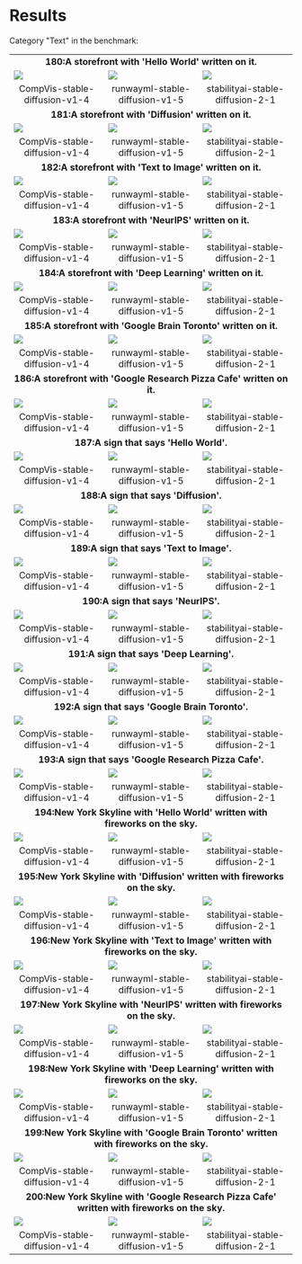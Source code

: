 # Results
Category "Text" in the benchmark: 

<table class="center">
	<tr><td style="text-align:center;", colspan="3"><b>180:A storefront with 'Hello World' written on it.</b></td></tr>
	<tr>
		<td><img src="180/CompVis-stable-diffusion-v1-4_seed_0.jpg"></td>
		<td><img src="180/runwayml-stable-diffusion-v1-5_seed_0.jpg"></td>
		<td><img src="180/stabilityai-stable-diffusion-2-1_seed_0.jpg"></td>
	</tr><tr>
		<td width=33% style="text-align:center;">CompVis-stable-diffusion-v1-4</td>
		<td width=33% style="text-align:center;">runwayml-stable-diffusion-v1-5</td>
		<td width=33% style="text-align:center;">stabilityai-stable-diffusion-2-1</td>
	</tr>
	<tr><td style="text-align:center;", colspan="3"><b>181:A storefront with 'Diffusion' written on it.</b></td></tr>
	<tr>
		<td><img src="181/CompVis-stable-diffusion-v1-4_seed_0.jpg"></td>
		<td><img src="181/runwayml-stable-diffusion-v1-5_seed_0.jpg"></td>
		<td><img src="181/stabilityai-stable-diffusion-2-1_seed_0.jpg"></td>
	</tr><tr>
		<td width=33% style="text-align:center;">CompVis-stable-diffusion-v1-4</td>
		<td width=33% style="text-align:center;">runwayml-stable-diffusion-v1-5</td>
		<td width=33% style="text-align:center;">stabilityai-stable-diffusion-2-1</td>
	</tr>
	<tr><td style="text-align:center;", colspan="3"><b>182:A storefront with 'Text to Image' written on it.</b></td></tr>
	<tr>
		<td><img src="182/CompVis-stable-diffusion-v1-4_seed_0.jpg"></td>
		<td><img src="182/runwayml-stable-diffusion-v1-5_seed_0.jpg"></td>
		<td><img src="182/stabilityai-stable-diffusion-2-1_seed_0.jpg"></td>
	</tr><tr>
		<td width=33% style="text-align:center;">CompVis-stable-diffusion-v1-4</td>
		<td width=33% style="text-align:center;">runwayml-stable-diffusion-v1-5</td>
		<td width=33% style="text-align:center;">stabilityai-stable-diffusion-2-1</td>
	</tr>
	<tr><td style="text-align:center;", colspan="3"><b>183:A storefront with 'NeurIPS' written on it.</b></td></tr>
	<tr>
		<td><img src="183/CompVis-stable-diffusion-v1-4_seed_0.jpg"></td>
		<td><img src="183/runwayml-stable-diffusion-v1-5_seed_0.jpg"></td>
		<td><img src="183/stabilityai-stable-diffusion-2-1_seed_0.jpg"></td>
	</tr><tr>
		<td width=33% style="text-align:center;">CompVis-stable-diffusion-v1-4</td>
		<td width=33% style="text-align:center;">runwayml-stable-diffusion-v1-5</td>
		<td width=33% style="text-align:center;">stabilityai-stable-diffusion-2-1</td>
	</tr>
	<tr><td style="text-align:center;", colspan="3"><b>184:A storefront with 'Deep Learning' written on it.</b></td></tr>
	<tr>
		<td><img src="184/CompVis-stable-diffusion-v1-4_seed_0.jpg"></td>
		<td><img src="184/runwayml-stable-diffusion-v1-5_seed_0.jpg"></td>
		<td><img src="184/stabilityai-stable-diffusion-2-1_seed_0.jpg"></td>
	</tr><tr>
		<td width=33% style="text-align:center;">CompVis-stable-diffusion-v1-4</td>
		<td width=33% style="text-align:center;">runwayml-stable-diffusion-v1-5</td>
		<td width=33% style="text-align:center;">stabilityai-stable-diffusion-2-1</td>
	</tr>
	<tr><td style="text-align:center;", colspan="3"><b>185:A storefront with 'Google Brain Toronto' written on it.</b></td></tr>
	<tr>
		<td><img src="185/CompVis-stable-diffusion-v1-4_seed_0.jpg"></td>
		<td><img src="185/runwayml-stable-diffusion-v1-5_seed_0.jpg"></td>
		<td><img src="185/stabilityai-stable-diffusion-2-1_seed_0.jpg"></td>
	</tr><tr>
		<td width=33% style="text-align:center;">CompVis-stable-diffusion-v1-4</td>
		<td width=33% style="text-align:center;">runwayml-stable-diffusion-v1-5</td>
		<td width=33% style="text-align:center;">stabilityai-stable-diffusion-2-1</td>
	</tr>
	<tr><td style="text-align:center;", colspan="3"><b>186:A storefront with 'Google Research Pizza Cafe' written on it.</b></td></tr>
	<tr>
		<td><img src="186/CompVis-stable-diffusion-v1-4_seed_0.jpg"></td>
		<td><img src="186/runwayml-stable-diffusion-v1-5_seed_0.jpg"></td>
		<td><img src="186/stabilityai-stable-diffusion-2-1_seed_0.jpg"></td>
	</tr><tr>
		<td width=33% style="text-align:center;">CompVis-stable-diffusion-v1-4</td>
		<td width=33% style="text-align:center;">runwayml-stable-diffusion-v1-5</td>
		<td width=33% style="text-align:center;">stabilityai-stable-diffusion-2-1</td>
	</tr>
	<tr><td style="text-align:center;", colspan="3"><b>187:A sign that says 'Hello World'.</b></td></tr>
	<tr>
		<td><img src="187/CompVis-stable-diffusion-v1-4_seed_0.jpg"></td>
		<td><img src="187/runwayml-stable-diffusion-v1-5_seed_0.jpg"></td>
		<td><img src="187/stabilityai-stable-diffusion-2-1_seed_0.jpg"></td>
	</tr><tr>
		<td width=33% style="text-align:center;">CompVis-stable-diffusion-v1-4</td>
		<td width=33% style="text-align:center;">runwayml-stable-diffusion-v1-5</td>
		<td width=33% style="text-align:center;">stabilityai-stable-diffusion-2-1</td>
	</tr>
	<tr><td style="text-align:center;", colspan="3"><b>188:A sign that says 'Diffusion'.</b></td></tr>
	<tr>
		<td><img src="188/CompVis-stable-diffusion-v1-4_seed_0.jpg"></td>
		<td><img src="188/runwayml-stable-diffusion-v1-5_seed_0.jpg"></td>
		<td><img src="188/stabilityai-stable-diffusion-2-1_seed_0.jpg"></td>
	</tr><tr>
		<td width=33% style="text-align:center;">CompVis-stable-diffusion-v1-4</td>
		<td width=33% style="text-align:center;">runwayml-stable-diffusion-v1-5</td>
		<td width=33% style="text-align:center;">stabilityai-stable-diffusion-2-1</td>
	</tr>
	<tr><td style="text-align:center;", colspan="3"><b>189:A sign that says 'Text to Image'.</b></td></tr>
	<tr>
		<td><img src="189/CompVis-stable-diffusion-v1-4_seed_0.jpg"></td>
		<td><img src="189/runwayml-stable-diffusion-v1-5_seed_0.jpg"></td>
		<td><img src="189/stabilityai-stable-diffusion-2-1_seed_0.jpg"></td>
	</tr><tr>
		<td width=33% style="text-align:center;">CompVis-stable-diffusion-v1-4</td>
		<td width=33% style="text-align:center;">runwayml-stable-diffusion-v1-5</td>
		<td width=33% style="text-align:center;">stabilityai-stable-diffusion-2-1</td>
	</tr>
	<tr><td style="text-align:center;", colspan="3"><b>190:A sign that says 'NeurIPS'.</b></td></tr>
	<tr>
		<td><img src="190/CompVis-stable-diffusion-v1-4_seed_0.jpg"></td>
		<td><img src="190/runwayml-stable-diffusion-v1-5_seed_0.jpg"></td>
		<td><img src="190/stabilityai-stable-diffusion-2-1_seed_0.jpg"></td>
	</tr><tr>
		<td width=33% style="text-align:center;">CompVis-stable-diffusion-v1-4</td>
		<td width=33% style="text-align:center;">runwayml-stable-diffusion-v1-5</td>
		<td width=33% style="text-align:center;">stabilityai-stable-diffusion-2-1</td>
	</tr>
	<tr><td style="text-align:center;", colspan="3"><b>191:A sign that says 'Deep Learning'.</b></td></tr>
	<tr>
		<td><img src="191/CompVis-stable-diffusion-v1-4_seed_0.jpg"></td>
		<td><img src="191/runwayml-stable-diffusion-v1-5_seed_0.jpg"></td>
		<td><img src="191/stabilityai-stable-diffusion-2-1_seed_0.jpg"></td>
	</tr><tr>
		<td width=33% style="text-align:center;">CompVis-stable-diffusion-v1-4</td>
		<td width=33% style="text-align:center;">runwayml-stable-diffusion-v1-5</td>
		<td width=33% style="text-align:center;">stabilityai-stable-diffusion-2-1</td>
	</tr>
	<tr><td style="text-align:center;", colspan="3"><b>192:A sign that says 'Google Brain Toronto'.</b></td></tr>
	<tr>
		<td><img src="192/CompVis-stable-diffusion-v1-4_seed_0.jpg"></td>
		<td><img src="192/runwayml-stable-diffusion-v1-5_seed_0.jpg"></td>
		<td><img src="192/stabilityai-stable-diffusion-2-1_seed_0.jpg"></td>
	</tr><tr>
		<td width=33% style="text-align:center;">CompVis-stable-diffusion-v1-4</td>
		<td width=33% style="text-align:center;">runwayml-stable-diffusion-v1-5</td>
		<td width=33% style="text-align:center;">stabilityai-stable-diffusion-2-1</td>
	</tr>
	<tr><td style="text-align:center;", colspan="3"><b>193:A sign that says 'Google Research Pizza Cafe'.</b></td></tr>
	<tr>
		<td><img src="193/CompVis-stable-diffusion-v1-4_seed_0.jpg"></td>
		<td><img src="193/runwayml-stable-diffusion-v1-5_seed_0.jpg"></td>
		<td><img src="193/stabilityai-stable-diffusion-2-1_seed_0.jpg"></td>
	</tr><tr>
		<td width=33% style="text-align:center;">CompVis-stable-diffusion-v1-4</td>
		<td width=33% style="text-align:center;">runwayml-stable-diffusion-v1-5</td>
		<td width=33% style="text-align:center;">stabilityai-stable-diffusion-2-1</td>
	</tr>
	<tr><td style="text-align:center;", colspan="3"><b>194:New York Skyline with 'Hello World' written with fireworks on the sky.</b></td></tr>
	<tr>
		<td><img src="194/CompVis-stable-diffusion-v1-4_seed_0.jpg"></td>
		<td><img src="194/runwayml-stable-diffusion-v1-5_seed_0.jpg"></td>
		<td><img src="194/stabilityai-stable-diffusion-2-1_seed_0.jpg"></td>
	</tr><tr>
		<td width=33% style="text-align:center;">CompVis-stable-diffusion-v1-4</td>
		<td width=33% style="text-align:center;">runwayml-stable-diffusion-v1-5</td>
		<td width=33% style="text-align:center;">stabilityai-stable-diffusion-2-1</td>
	</tr>
	<tr><td style="text-align:center;", colspan="3"><b>195:New York Skyline with 'Diffusion' written with fireworks on the sky.</b></td></tr>
	<tr>
		<td><img src="195/CompVis-stable-diffusion-v1-4_seed_0.jpg"></td>
		<td><img src="195/runwayml-stable-diffusion-v1-5_seed_0.jpg"></td>
		<td><img src="195/stabilityai-stable-diffusion-2-1_seed_0.jpg"></td>
	</tr><tr>
		<td width=33% style="text-align:center;">CompVis-stable-diffusion-v1-4</td>
		<td width=33% style="text-align:center;">runwayml-stable-diffusion-v1-5</td>
		<td width=33% style="text-align:center;">stabilityai-stable-diffusion-2-1</td>
	</tr>
	<tr><td style="text-align:center;", colspan="3"><b>196:New York Skyline with 'Text to Image' written with fireworks on the sky.</b></td></tr>
	<tr>
		<td><img src="196/CompVis-stable-diffusion-v1-4_seed_0.jpg"></td>
		<td><img src="196/runwayml-stable-diffusion-v1-5_seed_0.jpg"></td>
		<td><img src="196/stabilityai-stable-diffusion-2-1_seed_0.jpg"></td>
	</tr><tr>
		<td width=33% style="text-align:center;">CompVis-stable-diffusion-v1-4</td>
		<td width=33% style="text-align:center;">runwayml-stable-diffusion-v1-5</td>
		<td width=33% style="text-align:center;">stabilityai-stable-diffusion-2-1</td>
	</tr>
	<tr><td style="text-align:center;", colspan="3"><b>197:New York Skyline with 'NeurIPS' written with fireworks on the sky.</b></td></tr>
	<tr>
		<td><img src="197/CompVis-stable-diffusion-v1-4_seed_0.jpg"></td>
		<td><img src="197/runwayml-stable-diffusion-v1-5_seed_0.jpg"></td>
		<td><img src="197/stabilityai-stable-diffusion-2-1_seed_0.jpg"></td>
	</tr><tr>
		<td width=33% style="text-align:center;">CompVis-stable-diffusion-v1-4</td>
		<td width=33% style="text-align:center;">runwayml-stable-diffusion-v1-5</td>
		<td width=33% style="text-align:center;">stabilityai-stable-diffusion-2-1</td>
	</tr>
	<tr><td style="text-align:center;", colspan="3"><b>198:New York Skyline with 'Deep Learning' written with fireworks on the sky.</b></td></tr>
	<tr>
		<td><img src="198/CompVis-stable-diffusion-v1-4_seed_0.jpg"></td>
		<td><img src="198/runwayml-stable-diffusion-v1-5_seed_0.jpg"></td>
		<td><img src="198/stabilityai-stable-diffusion-2-1_seed_0.jpg"></td>
	</tr><tr>
		<td width=33% style="text-align:center;">CompVis-stable-diffusion-v1-4</td>
		<td width=33% style="text-align:center;">runwayml-stable-diffusion-v1-5</td>
		<td width=33% style="text-align:center;">stabilityai-stable-diffusion-2-1</td>
	</tr>
	<tr><td style="text-align:center;", colspan="3"><b>199:New York Skyline with 'Google Brain Toronto' written with fireworks on the sky.</b></td></tr>
	<tr>
		<td><img src="199/CompVis-stable-diffusion-v1-4_seed_0.jpg"></td>
		<td><img src="199/runwayml-stable-diffusion-v1-5_seed_0.jpg"></td>
		<td><img src="199/stabilityai-stable-diffusion-2-1_seed_0.jpg"></td>
	</tr><tr>
		<td width=33% style="text-align:center;">CompVis-stable-diffusion-v1-4</td>
		<td width=33% style="text-align:center;">runwayml-stable-diffusion-v1-5</td>
		<td width=33% style="text-align:center;">stabilityai-stable-diffusion-2-1</td>
	</tr>
	<tr><td style="text-align:center;", colspan="3"><b>200:New York Skyline with 'Google Research Pizza Cafe' written with fireworks on the sky.</b></td></tr>
	<tr>
		<td><img src="200/CompVis-stable-diffusion-v1-4_seed_0.jpg"></td>
		<td><img src="200/runwayml-stable-diffusion-v1-5_seed_0.jpg"></td>
		<td><img src="200/stabilityai-stable-diffusion-2-1_seed_0.jpg"></td>
	</tr><tr>
		<td width=33% style="text-align:center;">CompVis-stable-diffusion-v1-4</td>
		<td width=33% style="text-align:center;">runwayml-stable-diffusion-v1-5</td>
		<td width=33% style="text-align:center;">stabilityai-stable-diffusion-2-1</td>
	</tr>
</table>